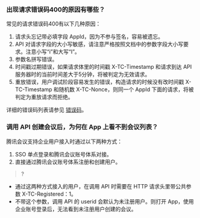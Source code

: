 

### 出现请求错误码400的原因有哪些？
常见的请求错误码400有以下几种原因：
1. 请求头忘记带必填字段 AppId，因为不参与签名，容易被遗忘。
2. API 对请求字段的大小写敏感，请注意严格按照文档中的参数字段大小写要求。注意小写“i”和大写“I”。
3. 参数名拼写错误。
4. 时间戳过期错误，如果请求体里的时间戳 X-TC-Timestamp 和请求到达 API 服务器时的当前时间差大于5分钟，将被判定为无效请求。
5. 重放错误，用户调试阶段容易发生的错误，构造请求的时候没有改时间戳 X-TC-Timestamp 和随机数 X-TC-Nonce，则同一个 AppId 下面的请求，将被判定为重放请求而拒绝。

详细的错误码列表请参见 [错误码](https://cloud.tencent.com/document/product/1095/43704)。



### 调用 API 创建会议后，为何在 App 上看不到会议列表？
腾讯会议支持企业用户接入时通过以下两种方式：
1. SSO 单点登录和腾讯会议账号体系对接。
2. 直接通过腾讯会议账号体系注册和创建用户。

>?
- 通过这两种方式接入的用户，在调用 API 时需要在 HTTP 请求头里带公共参数 X-TC-Registered：1。
- 不带这个参数，调用  API 的 userid 会默认为未注册用户。则打开 App，使用企业账号登录后，无法看到未注册用户创建的会议。
